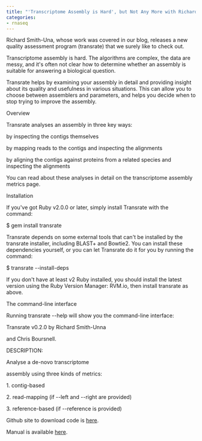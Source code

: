 ```yaml
---
title: "'Transcriptome Assembly is Hard', but Not Any More with Richard Smith's Transrate"
categories:
- rnaseq
---
```

Richard Smith-Una, whose work was covered in our blog, releases a new quality
assessment program (transrate) that we surely like to check out.
<!--more-->

>

Transcriptome assembly is hard. The algorithms are complex, the data are
messy, and it's often not clear how to determine whether an assembly is
suitable for answering a biological question.

Transrate helps by examining your assembly in detail and providing insight
about its quality and usefulness in various situations. This can allow you to
choose between assemblers and parameters, and helps you decide when to stop
trying to improve the assembly.

Overview

Transrate analyses an assembly in three key ways:

by inspecting the contigs themselves

by mapping reads to the contigs and inspecting the alignments

by aligning the contigs against proteins from a related species and inspecting
the alignments

You can read about these analyses in detail on the transcriptome assembly
metrics page.

Installation

If you've got Ruby v2.0.0 or later, simply install Transrate with the command:

$ gem install transrate

Transrate depends on some external tools that can't be installed by the
transrate installer, including BLAST+ and Bowtie2. You can install these
dependencies yourself, or you can let Transrate do it for you by running the
command:

$ transrate --install-deps

If you don't have at least v2 Ruby installed, you should install the latest
version using the Ruby Version Manager: RVM.io, then install transrate as
above.

The command-line interface

Running transrate --help will show you the command-line interface:

Transrate v0.2.0 by Richard Smith-Unna

and Chris Boursnell.

DESCRIPTION:

Analyse a de-novo transcriptome

assembly using three kinds of metrics:

1\. contig-based

2\. read-mapping (if --left and --right are provided)

3\. reference-based (if --reference is provided)

Github site to download code is [here](https://github.com/Blahah/transrate).

Manual is available [here](http://hibberdlab.com/transrate/).

